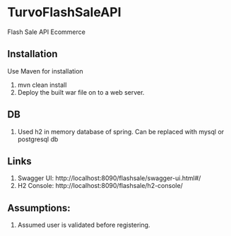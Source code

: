 # TurvoFlashSaleAPI
Flash Sale API Ecommerce

## Installation
Use Maven for installation
1. mvn clean install
2. Deploy the built war file on to a web server.

## DB
1. Used h2 in memory database of spring. Can be replaced with mysql or postgresql db

## Links

1. Swagger UI: http://localhost:8090/flashsale/swagger-ui.html#/
2. H2 Console: http://localhost:8090/flashsale/h2-console/

## Assumptions:
1. Assumed user is validated before registering.
